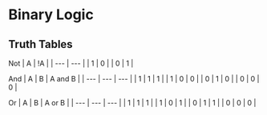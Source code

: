 # Binary Logic

## Truth Tables

Not
| A | !A |
| --- | --- |
| 1 | 0 |
| 0 | 1 |

And
| A | B | A and B |
| --- | --- | --- |
| 1 | 1 |    1    |
| 1 | 0 |    0    |
| 0 | 1 |    0    |
| 0 | 0 |    0    |

Or
| A | B | A or B |
| --- | --- | --- |
| 1 | 1 |    1    |
| 1 | 0 |    1    |
| 0 | 1 |    1    |
| 0 | 0 |    0    |
